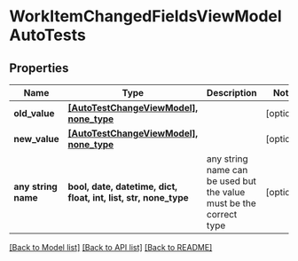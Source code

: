 # WorkItemChangedFieldsViewModelAutoTests


## Properties
Name | Type | Description | Notes
------------ | ------------- | ------------- | -------------
**old_value** | [**[AutoTestChangeViewModel], none_type**](AutoTestChangeViewModel.md) |  | [optional] 
**new_value** | [**[AutoTestChangeViewModel], none_type**](AutoTestChangeViewModel.md) |  | [optional] 
**any string name** | **bool, date, datetime, dict, float, int, list, str, none_type** | any string name can be used but the value must be the correct type | [optional]

[[Back to Model list]](../README.md#documentation-for-models) [[Back to API list]](../README.md#documentation-for-api-endpoints) [[Back to README]](../README.md)


